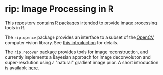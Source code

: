 # rip: Image Processing in R

This repository contains R packages intended to provide image
processing tools in R.

The `rip.opencv` package provides an interface to a subset of the
[OpenCV](http://opencv.org/) computer vision library. See [this
introduction](https://deepayan.github.io/rip/opencv-intro.html) for
details.

The `rip.recover` package provides tools for image reconstruction, and
currently implements a Bayesian approach for image deconvolution and
super-resolution using a "natural" gradient image prior. A short
introduction is available
[here](https://deepayan.github.io/rip/recover-intro.html).


